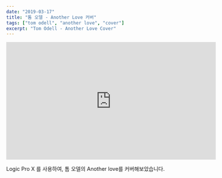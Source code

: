 ```yaml
---
date: "2019-03-17"
title: "톰 오델 - Another Love 커버"
tags: ["tom odell", "another love", "cover"]
excerpt: "Tom Odell - Another Love Cover"
---
```


<iframe width="560" height="315" src="https://www.youtube.com/embed/cGu8cf2gRe8" frameborder="0" allow="accelerometer; autoplay; encrypted-media; gyroscope; picture-in-picture" allowfullscreen></iframe>

Logic Pro X 를 사용하여, 톰 오델의 Another love를 커버해보았습니다.

